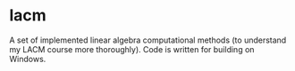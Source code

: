 # lacm
A set of implemented linear algebra computational methods (to understand my LACM course more thoroughly). Code is written for building on Windows.
